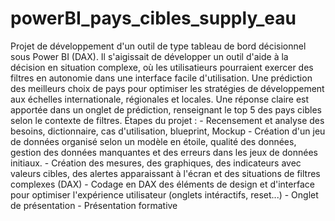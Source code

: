 # powerBI_pays_cibles_supply_eau
Projet de développement d'un outil de type tableau de bord décisionnel sous Power BI (DAX). 
Il s'aigissait de développer un outil d'aide à la décision en situation complexe, où les utilisatieurs pourraient exercer des filtres en autonomie dans une interface facile d'utilisation.
Une prédiction des meilleurs choix de pays pour optimiser les stratégies de développement aux échelles internationale, régionales et locales.
Une réponse claire est apportée dans un onglet de prédiction, renseignant le top 5 des pays cibles selon le contexte de filtres. 
Étapes du projet : 
    - Recensement et analyse des besoins, dictionnaire, cas d'utilisation, blueprint, Mockup 
    - Création d'un jeu de données organisé selon un modèle en étoile, qualité des données, gestion des données manquantes et des erreurs dans les jeux de données initiaux.
    - Création des mesures, des graphiques, des indicateurs avec valeurs cibles, des alertes apparaissant à l'écran et des situations de filtres complexes (DAX)
    - Codage en DAX des éléments de design et d'interface pour optimiser l'expérience utilisateur (onglets intéractifs, reset...)
    - Onglet de présentation
    - Présentation formative
